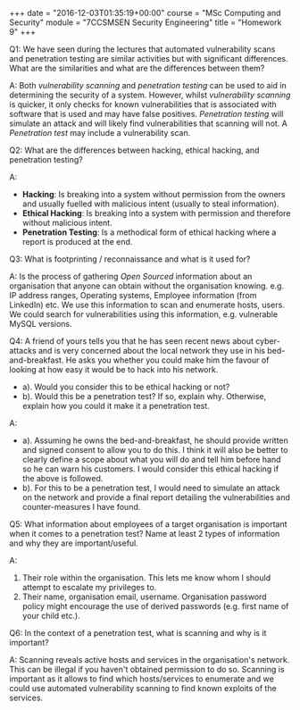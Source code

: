 +++
date = "2016-12-03T01:35:19+00:00"
course = "MSc Computing and Security"
module = "7CCSMSEN Security Engineering"
title = "Homework 9"
+++

Q1: We have seen during the lectures that automated vulnerability scans and penetration testing are similar activities but with significant differences. What are the similarities and what are the differences between them?

A: Both *vulnerability scanning* and *penetration testing* can be used to aid in determining the security of a system. However, whilst *vulnerability scanning* is quicker, it only checks for known vulnerabilities that is associated with software that is used and may have false positives. *Penetration testing* will simulate an attack and will likely find vulnerabilities that scanning will not. A *Penetration test* may include a vulnerability scan.


Q2: What are the differences between hacking, ethical hacking, and penetration testing?

A:
 - **Hacking**: Is breaking into a system without permission from the owners and usually fuelled with malicious intent (usually to steal information).
 - **Ethical Hacking**: Is breaking into a system with permission and therefore without malicious intent.
 - **Penetration Testing**: Is a methodical form of ethical hacking where a report is produced at the end.


Q3: What is footprinting / reconnaissance and what is it used for?

A: Is the process of gathering *Open Sourced* information about an organisation that anyone can obtain without the organisation knowing. e.g. IP address ranges, Operating systems, Employee information (from LinkedIn) etc. We use this information to scan and enumerate hosts, users. We could search for vulnerabilities using this information, e.g. vulnerable MySQL versions.


Q4: A friend of yours tells you that he has seen recent news about cyber-attacks and is very concerned about the local network they use in his bed-and-breakfast. He asks you whether you could make him the favour of looking at how easy it would be to hack into his network.

- a). Would you consider this to be ethical hacking or not?
- b). Would this be a penetration test? If so, explain why. Otherwise, explain how you could it make it a penetration test.

A:

- a). Assuming he owns the bed-and-breakfast, he should provide written and signed consent to allow you to do this. I think it will also be better to clearly define a scope about what you will do and tell him before hand so he can warn his customers. I would consider this ethical hacking if the above is followed.
- b). For this to be a penetration test, I would need to simulate an attack on the network and provide a final report detailing the vulnerabilities and counter-measures I have found.


Q5: What information about employees of a target organisation is important when it comes to a penetration test? Name at least 2 types of information and why they are important/useful.

A:

1. Their role within the organisation. This lets me know whom I should attempt to escalate my privileges to.
2. Their name, organisation email, username. Organisation password policy might encourage the use of derived passwords (e.g. first name of your child etc.).


Q6: In the context of a penetration test, what is scanning and why is it important?

A: Scanning reveals active hosts and services in the organisation's network. This can be illegal if you haven't obtained permission to do so. Scanning is important as it allows to find which hosts/services to enumerate and we could use automated vulnerability scanning to find known exploits of the services.
